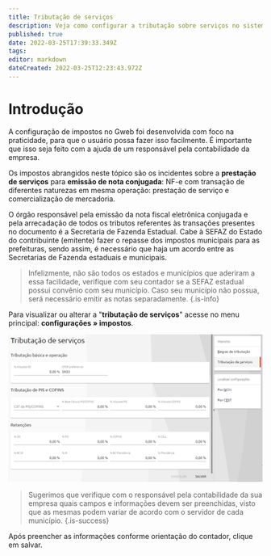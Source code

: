 ```yaml
---
title: Tributação de serviços
description: Veja como configurar a tributação sobre serviços no sistema
published: true
date: 2022-03-25T17:39:33.349Z
tags: 
editor: markdown
dateCreated: 2022-03-25T12:23:43.972Z
---
```


# Introdução

A configuração de impostos no Gweb foi desenvolvida com foco na praticidade, para que o usuário possa fazer isso facilmente.
É importante que isso seja feito com a ajuda de um responsável pela contabilidade da empresa.

Os impostos abrangidos neste tópico são os incidentes sobre a **prestação de serviços** para **emissão de nota conjugada**: NF-e com transação de diferentes naturezas em mesma operação: prestação de serviço e comercialização de mercadoria.

O órgão responsável pela emissão da nota fiscal eletrônica conjugada e pela arrecadação de todos os tributos referentes às transações presentes no documento é a Secretaria de Fazenda Estadual.
Cabe à SEFAZ do Estado do contribuinte (emitente) fazer o repasse dos impostos municipais para as prefeituras, sendo assim, é necessário que haja um acordo entre as Secretarias de Fazenda estaduais e municipais. 

> Infelizmente, não são todos os estados e municípios que aderiram a essa facilidade, verifique com seu contador se a SEFAZ estadual possui convênio com seu município. Caso seu município não possua, será necessário emitir as notas separadamente.
{.is-info}

Para visualizar ou alterar a "**tributação de serviços**" acesse no menu principal: **configurações » impostos**.

![tributação.png](/config/impostos/serviços/tributação.png)

> Sugerimos que verifique com o responsável pela contabilidade da sua empresa quais campos e informações devem ser preenchidas, visto que as mesmas podem variar de acordo com o servidor de cada município.
{.is-success}

Após preencher as informações conforme orientação do contador, clique em <span class="mat-button mdi "> salvar</span>.


